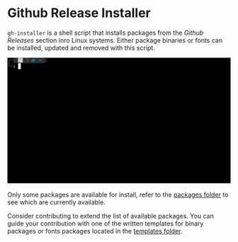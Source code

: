 # Github Release Installer

`gh-installer` is a shell script that installs packages from the *Github Releases* section inro Linux systems. Either package binaries or fonts can be installed, updated and removed with this script.

![gh-installer](gh-installer.gif)

Only some packages are available for install, refer to the [packages folder](./packages) to see which are currently available.

Consider contributing to extend the list of available packages. You can guide your contribution with one of the written templates for binary packages or fonts packages located in the [templates folder](./templates).
